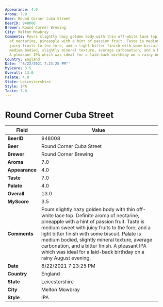 ```yaml
---
Appearance: 4.0
Aroma: 7.0
Beer: Round Corner Cuba Street
BeerID: 948008
Brewer: Round Corner Brewing
City: Melton Mowbray
Comments: Pours slightly hazy golden body with thin off-white lace top. Definite aroma
  of nectarine, pineapple with a hint of passion fruit. Taste is medium sweet with
  juicy fruits to the fore, and a light bitter finish with some biscuit. Palate is
  medium bodied, slightly mineral texture, average carbonation, and a bitter finish.
  A pleasant IPA which was ideal for a laid-back birthday on a rainy August evening.
Country: England
Date: '"8/22/2021 7:23:25 PM"'
MyScore: 3.5
Overall: 13.0
Palate: 4.0
State: Leicestershire
Style: IPA
Taste: 7.0
---
```


# Round Corner Cuba Street

| Field         | Value |
|---------------|-------|
| **BeerID** | 948008 |
| **Beer** | Round Corner Cuba Street |
| **Brewer** | Round Corner Brewing |
| **Aroma** | 7.0 |
| **Appearance** | 4.0 |
| **Taste** | 7.0 |
| **Palate** | 4.0 |
| **Overall** | 13.0 |
| **MyScore** | 3.5 |
| **Comments** | Pours slightly hazy golden body with thin off-white lace top. Definite aroma of nectarine, pineapple with a hint of passion fruit. Taste is medium sweet with juicy fruits to the fore, and a light bitter finish with some biscuit. Palate is medium bodied, slightly mineral texture, average carbonation, and a bitter finish. A pleasant IPA which was ideal for a laid-back birthday on a rainy August evening. |
| **Date** | 8/22/2021 7:23:25 PM |
| **Country** | England |
| **State** | Leicestershire |
| **City** | Melton Mowbray |
| **Style** | IPA |
